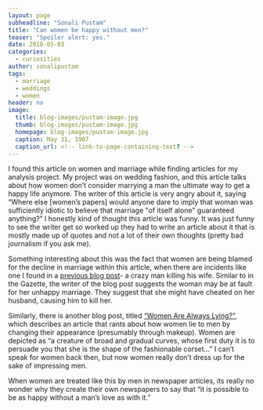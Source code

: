 ```yaml
---
layout: page
subheadline: "Sonali Pustam"
title: "Can women be happy without men?"
teaser: "Spoiler alert: yes."
date: 2018-05-03
categories:
  - curiosities
author: sonalipustam
tags:
  - marriage
  - weddings
  - women
header: no
image:
  title: blog-images/pustam-image.jpg
  thumb: blog-images/pustam-image.jpg
  homepage: blog-images/pustam-image.jpg
  caption: May 31, 1907
  caption_url: <!-- link-to-page-containing-text? -->
---
```

I found this article on women and marriage while finding articles for my analysis project. My project was on wedding fashion, and this article talks about how women don’t consider marrying a man the ultimate way to get a happy life anymore. The writer of this article is very angry about it, saying “Where else [women’s papers] would anyone dare to imply that woman was sufficiently idiotic to believe that marriage "of itself alone" guaranteed anything?” I honestly kind of thought this article was funny. It was just funny to see the writer get so worked up they had to write an article about it that is mostly made up of quotes and not a lot of their own thoughts (pretty bad journalism if you ask me).

Something interesting about this was the fact that women are being blamed for the decline in marriage within this article, when there are incidents like one I found in a [previous blog post](https://dig-eg-gaz.github.io/curiosities/cooper-wife-murder/)- a crazy man killing his wife. Similar to in the Gazette, the writer of the blog post suggests the woman may be at fault for her unhappy marriage. They suggest that she might have cheated on her husband, causing him to kill her.

Similarly, there is another blog post, titled [“Women Are Always Lying?”](https://dig-eg-gaz.github.io/curiosities/Doring-blogpost/), which describes an article that rants about how women lie to men by changing their appearance (presumably through makeup). Women are depicted as “a creature of broad and gradual curves, whose first duty it is to persuade you that she is the shape of the fashionable corset…” I can’t speak for women back then, but now women really don’t dress up for the sake of impressing men.

When women are treated like this by men in newspaper articles, its really no wonder why they create their own newspapers to say that “it is possible to be as happy without a man’s love as with it.”
